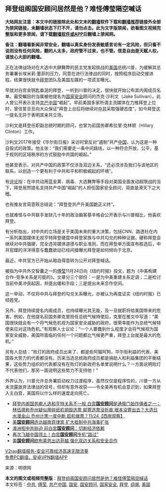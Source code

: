  <h2>拜登组阁国安顾问居然是他？难怪傅莹隔空喊话</h2> <p class="notice"><b>大陆网友注意：本文中的链接除此处和文末的<a href="https://github.com/bannedbook/fanqiang" >翻墙</a>软件下载和<a href="https://github.com/killgcd/justmysocks/blob/master/README.md">翻墙推荐</a>链接外全部为禁网链接，未翻墙状态下打不开，请勿点击。此为文字版禁闻，欲看图文视频完整版和更多禁闻，请下载<a href="https://github.com/bannedbook/fanqiang">翻墙软件或APP</a>后翻墙上禁闻网。</p><p>备注：翻墙看新闻非常安全，翻墙以真实身份发表敏感言论有一定风险，但只看不说则没有任何风险，翻的人太多，政府管不过来，也不管。信息自由是天赋人权，请放心大胆的翻墙。</b></p>  <div class="entry"> <p>正在法律战场对在大选中大肆舞弊的民主党发起挑战的<a href="https://www.bannedbook.org/bnews/tag/%e7%be%8e%e5%9b%bd/" class="st_tag internal_tag" rel="tag" title="标签 美国 下的日志">美国</a>总统川普，为缓解其总务署署长埃米莉·墨菲的压力，同意在进行法律战的同时，按照程序启动交接进程。结果很快就令<a href="https://www.bannedbook.org/bnews/tag/%e6%8b%9c%e7%99%bb/" class="st_tag internal_tag" rel="tag" title="标签 拜登 下的日志">拜登</a>团队及美国左媒的一项谎言曝光。</p> <p>早就对白宫金钥匙垂涎的拜登，一听到川普的决定，很快就开始公布其内阁成员名单。最受瞩目的当属被他提名为<a href="https://www.bannedbook.org/bnews/tag/%e5%9b%bd%e5%ae%b6%e5%ae%89%e5%85%a8/" class="st_tag internal_tag" rel="tag" title="标签 国家安全 下的日志">国家安全</a>顾问的杰克·沙利文（Jake Sullivan）。此人曾公开表示支持<a href="https://www.bannedbook.org/bnews/tag/%E5%85%B1%E4%BA%A7%E4%B8%AD%E5%9B%BD/" class="st_tag internal_tag" rel="tag" title="标签 共产中国 下的日志">共产中国</a>“崛起”。早前美国多家所谓主流媒体在力推拜登上位时，曾信誓旦旦向大众保证“拜登上台后将继续对<a href="https://www.bannedbook.org/bnews/tag/%e4%b8%ad%e5%85%b1/" class="st_tag internal_tag" rel="tag" title="标签 中共 下的日志">中共</a>采取强硬态度”，如今拜登这一提名无异于表明其亲共立场。</p> <p>沙利文是拜登任职副总统时期的顾问，也曾为前国务卿希拉里·克林顿（Hillary Clinton）工作。</p> <p>沙利文2017年接受《华尔街日报》采访时曾反对“遏制”共产<span class='wp_keywordlink_affiliate'><a href="https://www.bannedbook.org/" title="中国" target="_blank">中国</a></span>，认为这是一种自毁式的政策。他主张：“我们需要走一条中间路线，以一种符合开放，公平，基于规则的区域秩序的方式鼓励中共国的崛起。”</p>  <p>他甚至表示，对共产中国的政策不仅涉及双边关系，“还必须涉及我们与该地区的联系，以创造一个更有利于中共和平和积极崛起的环境”。</p> <p>有<span class='wp_keywordlink_affiliate'><a href="https://www.bannedbook.org/bnews/comments/" title="新闻评论" target="_blank">评论</a></span>指：在中共动用蓝金黄、病毒、大选舞弊等手段对美国全面发动超限战的当下，拜登居然提名支持共产中国“崛起”的人担任国家安全顾问，简直是滑天下之大稽。</p> <p>也有推友言简意赅总结说：“拜登登共产升美国跪正义终”。</p> <p>也就难怪与中共联手发财几十年的政治掮客基辛格会公开表示与川普相比，他喜欢拜登。</p>  <p>有分析指出，对中共的立场是关乎美国未来的重大决策，包括CNN、路透社在内一系列美国媒体无视亨特拜登硬盘中拜登家族与中共勾兑的种种证据，硬称拜登会继续对中共强硬，完全违背媒体道德与职业准则，而在拜登单方面宣布胜选后，中共官媒的洋洋得意与蠢蠢欲动已经间接曝光拜登是如何倾向于北京。</p> <p>最近，中共官方已开始从暗自得意转为公开对拜登喊话。</p> <p>被指为中共外交智囊之一的<a href="https://www.bannedbook.org/bnews/tag/%e5%82%85%e8%8e%b9/" class="st_tag internal_tag" rel="tag" title="标签 傅莹 下的日志">傅莹</a>11月24日向《纽约时报》投文，题为《中美构建合作–竞争关系是可能的》。文章分三个部份：一是为中美重建关系定调；二是检讨当前中美冲突起因，并提出缓和手段；三是提出未来合作空间。</p> <p>这一举动，不仅将中共与拜登的勾兑关系曝光，亦被认为再度证实《纽约时报》已经姓党。</p>  <p>另外，拜登持续提名内阁成员，也持续曝光其无能，及一旦就职将给美国带来的危害。例如，在他提名前国务卿克里担任总统气候特使后，克里在推文中写道：“美国很快就会有一个将气候危机视为国家安全威胁的政府，很荣幸能作为总统气候特使来应对这场危机。”有观察人士议论：“一个人要蠢到什么程度才会将气候视为国家安全威胁，美国所面临的任何一个问题都比气候更严重，拜登上台就是最大的危机。”</p> <p>另有人总结：“败灯的政府成员出来了，都是些阿猫阿狗，华尔街利益的代表、美国各大势力的代表都没有。历来当选总统政府成员都是捐助人和利益集团的平衡结果，这些势力组织的代表都没有在败灯的新政府名单里说明什么？一方面说明败灯不代表他们，那另一面说明这些势力不支持他！”</p> <p>外界认为，川普允许总务署启动权力过渡程序，虽然仅仅是程序性的，川普一方从未流露放弃法律战的信号，但却有意外收获——令全美再有机会意识到，如果拜登入主白宫，美国将以什么样的速度走向死亡。</p> <ul class='op-related-articles' title='相关阅读'> <li><a href='https://www.bannedbook.org/bnews/bannedvideo/20201125/1436815.html' target='_blank'>拜登内阁国务卿人选和亨特关系不一般 白宫<b>国安顾问</b>是通俄门始作俑者之一；林伍德称乔州疑似用碎纸机销毁选票 邮寄选票没折痕 根本没寄出去？大选日水漫金山 乔州计票一度中断 趁机做票？11/24【西岸观察】</a></li> <li><a href='https://www.bannedbook.org/bnews/comments/20201124/1436093.html' target='_blank'>美<b>国安顾问</b>连访越南菲律宾 扩大抵制中共海事扩张</a></li> <li><a href='https://www.bannedbook.org/bnews/bannedvideo/20201124/1435912.html' target='_blank'>澳洲拒中共胁迫 前白宫<b>国安顾问</b>：切断经济依赖</a></li> <li><a href='https://www.bannedbook.org/bnews/taiwannews/20201122/1435173.html' target='_blank'>再次飞越中国领土！白宫<b>国安顾问</b>专机“路过”</a></li> <li><a href='https://www.bannedbook.org/bnews/comments/20201119/1433558.html' target='_blank'>美<b>国安顾问</b>欧布莱恩出访菲越 强化双边关系和安全合作</a></li> </ul> <p class="texttj"> <a href="https://www.bannedbook.org/forum23/topic22702.html" target="_blank">V2ray翻墙服务-安全可靠经济高速无限流量</a><br/> <a href="https://github.com/bannedbook/fanqiang/wiki/%E7%A6%81%E9%97%BB%E7%BD%91%E5%AE%89%E5%8D%93%E7%BF%BB%E5%A2%99%E6%96%B0%E9%97%BBAPP" target="_blank">免费PC翻墙、安卓VPN翻墙APP</a></p><p> 来源：明德网 </p> <a name='sharetosocial'></a>       <div><b>本文的图文或视频完整版</b>：<a href='https://www.bannedbook.org/bnews/cbnews/20201125/1436914.html'>拜登组阁国安顾问居然是他？难怪傅莹隔空喊话</a></div>  </div><!--END ENTRY--> <div class="postfooter"> <div>本文标签：<a href="https://www.bannedbook.org/bnews/tag/%e4%b8%ad%e5%85%b1/" rel="tag">中共</a>, <a href="https://www.bannedbook.org/bnews/tag/%e5%82%85%e8%8e%b9/" rel="tag">傅莹</a>, <a href="https://www.bannedbook.org/bnews/tag/%E5%85%B1%E4%BA%A7%E4%B8%AD%E5%9B%BD/" rel="tag">共产中国</a>, <a href="https://www.bannedbook.org/bnews/tag/%E5%9B%BD%E5%AE%89/" rel="tag">国安</a>, <a href="https://www.bannedbook.org/bnews/tag/%E5%9B%BD%E5%AE%89%E9%A1%BE%E9%97%AE/" rel="tag">国安顾问</a>, <a href="https://www.bannedbook.org/bnews/tag/%e5%9b%bd%e5%ae%b6%e5%ae%89%e5%85%a8/" rel="tag">国家安全</a>, <a href="https://www.bannedbook.org/bnews/tag/%e6%8b%9c%e7%99%bb/" rel="tag">拜登</a>, <a href="https://www.bannedbook.org/bnews/tag/%E7%BB%84%E9%98%81/" rel="tag">组阁</a>, <a href="https://www.bannedbook.org/bnews/tag/%e7%be%8e%e5%9b%bd/" rel="tag">美国</a></div>  </div><!--END POSTFOOTER--> 